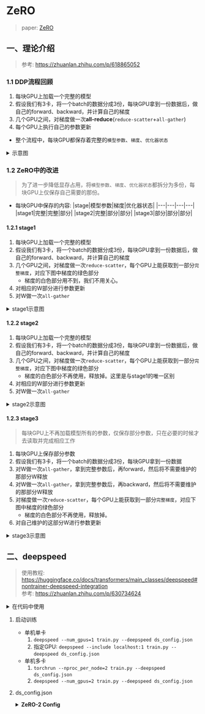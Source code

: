 # ZeRO

> paper: [ZeRO](https://arxiv.org/abs/1910.02054v3)


## 一、理论介绍
> 参考: https://zhuanlan.zhihu.com/p/618865052

### 1.1 DDP流程回顾
1. 每块GPU上加载一个完整的模型
2. 假设我们有3卡，将一个batch的数据分成3份，每块GPU拿到一份数据后，做自己的forward、backward，并计算自己的梯度
3. 几个GPU之间，对梯度做一次**all-reduce**(`reduce-scatter`+`all-gather`)
4. 每个GPU上执行自己的参数更新

- 整个流程中，每块GPU都保存着完整的`模型参数`、`梯度`、`优化器状态`

<details>
<summary>示意图</summary>

![ddp.png](../jpgs/ddp.png)

</details>

### 1.2 ZeRO中的改进
> 为了进一步降低显存占用，将`模型参数`、`梯度`、`优化器状态`都拆分为多份，每块GPU上仅保存自己需要的那份。

- 每块GPU中保存的内容:
    |stage|模型参数|梯度|优化器状态|
    |---|---|---|---|
    |stage1|完整|完整|部分|
    |stage2|完整|部分|部分|
    |stage3|部分|部分|部分|

#### 1.2.1 stage1
1. 每块GPU上加载一个完整的模型
2. 假设我们有3卡，将一个batch的数据分成3份，每块GPU拿到一份数据后，做自己的forward、backward，并计算自己的梯度
3. 几个GPU之间，对梯度做一次`reduce-scatter`，每个GPU上能获取到一部分`完整梯度`，对应下图中梯度的绿色部分
    - 梯度的白色部分用不到，我们不用关心。
4. 对相应的W部分进行参数更新
5. 对W做一次`all-gather`

<details>
<summary>stage1示意图</summary>

![ZeRO_1.png](../jpgs/ZeRO_1.png)

</details>

#### 1.2.2 stage2

1. 每块GPU上加载一个完整的模型
2. 假设我们有3卡，将一个batch的数据分成3份，每块GPU拿到一份数据后，做自己的forward、backward，并计算自己的梯度
3. 几个GPU之间，对梯度做一次`reduce-scatter`，每个GPU上能获取到一部分`完整梯度`，对应下图中梯度的绿色部分
    - 梯度的白色部分不再使用，释放掉。这里是与stage1的唯一区别
4. 对相应的W部分进行参数更新
5. 对W做一次`all-gather`


<details>
<summary>stage2示意图</summary>

![ZeRO_2.png](../jpgs/ZeRO_2.png)

</details>

#### 1.2.3 stage3
> 每块GPU上不再加载模型所有的参数，仅保存部分参数，只在必要的时候才去读取并完成相应工作

1. 每块GPU上保存部分参数
2. 假设我们有3卡，将一个batch的数据分成3份，每块GPU拿到一份数据
3. 对W做一次`all-gather`，拿到完整参数后，再forward，然后将不需要维护的那部分W释放
4. 对W做一次`all-gather`，拿到完整参数后，再backward，然后将不需要维护的那部分W释放
5. 对梯度做一次`reduce-scatter`，每个GPU上能获取到一部分`完整梯度`，对应下图中梯度的绿色部分
    - 梯度的白色部分不再使用，释放掉。
6. 对自己维护的这部分W进行参数更新

<details>
<summary>stage3示意图</summary>

![ZeRO_3.png](../jpgs/ZeRO_3.png)

</details>

## 二、deepspeed
> 使用教程: https://huggingface.co/docs/transformers/main_classes/deepspeed#nontrainer-deepspeed-integration  
> 参考: https://zhuanlan.zhihu.com/p/630734624

<details>
<summary>在代码中使用</summary>

```diff
    # 解析参数
+   parser = argparse.ArgumentParser()
+   parser.add_argument('--deepspeed', type=str)     # deepspeed的配置文件
+   args = parser.parse_args()

    # 解析配置文件
+   from transformers.deepspeed import HfTrainerDeepSpeedConfig
+   hf_deepspeed_config = HfTrainerDeepSpeedConfig(args.deepspeed)
    
    # Accelerate DeepSpeed Plugin
+   from accelerate.utils import DeepSpeedPlugin
+   os.environ["ACCELERATE_USE_DEEPSPEED"] = "true"
+   deepspeed_plugin = DeepSpeedPlugin(hf_ds_config=hf_deepspeed_config)

    # 初始化accelerator
+   from accelerate import Accelerator
+   accelerator = Accelerator(deepspeed_plugin=deepspeed_plugin) 


    model = MyModel()  # 初始化model
-   # 这里不需要再迁移
-   model = model.to(device)  # model迁移到GPU

    # 如果配置文件中未指定optimizer、scheduler，这里不需要任何改动
    optimizer = torch.optim.Adam(model.parameters())  # 初始化optimizer
    # 如果配置文件中指定了optimizer、scheduler，则使用这种方式创建
+   # from accelerate.utils import DummyOptim, DummyScheduler
+   # optimizer = DummyOptim(params=model.parameters())
+   # lr_scheduler = DummyScheduler(optimizer)

    dataloader = DataLoader(train_dataset, batch_size=batch_size)

    # 将model、optimizer、dataloader放在相应设备上
+   model, optimizer, dataloader = accelerator.prepare(model, optimizer, dataloader)

    for epoch in range(num_epochs):
        for x, y_true in dataloader:
            y_pred = model(x)        # 正向传播
            l = loss(y_pred, true)   # 计算损失函数            
-           l.backward()             # 反向传播，计算梯度
+           accelerator.backward(loss)
            optimizer.step()         # 更新参数
            optimizer.zero_grad()    # 最后这里记得要将梯度清零
```

</details>

1. 启动训练
    - 单机单卡
        1. `deepspeed --num_gpus=1 train.py --deepspeed ds_config.json`
        2. 指定GPU: `deepspeed --include localhost:1 train.py --deepspeed ds_config.json`
    - 单机多卡
        1. `torchrun --nproc_per_node=2 train.py --deepspeed ds_config.json`
        2. `deepspeed --num_gpus=2 train.py --deepspeed ds_config.json`
2. ds_config.json
    <details>
    <summary><b>ZeRO-2 Config</b></summary>

    ```json
    {
        "fp16": {
            "enabled": "auto", // true
            "loss_scale": 0,
            "loss_scale_window": 1000,
            "initial_scale_power": 16,
            "hysteresis": 2,
            "min_loss_scale": 1
        },

        "optimizer": {
            "type": "AdamW",
            "params": {
                "lr": 3e-5,
                "betas": [0.8, 0.999],
                "eps": 1e-8,
                "weight_decay": 3e-7
            }
        },

        "scheduler": {
            "type": "WarmupLR",
            "params": {
                "warmup_min_lr": 0,
                "warmup_max_lr": 3e-5,
                "warmup_num_steps": 500
            }
        },

        "zero_optimization": {
            "stage": 2,
            "offload_optimizer": {
                "device": "cpu",
                "pin_memory": true
            }, // 将部分数据(优化器参数、梯度) offload到CPU，降低对显存的需求
            "allgather_partitions": true,
            "allgather_bucket_size": 2e8,
            "overlap_comm": true,
            "reduce_scatter": true,
            "reduce_bucket_size": 2e8,
            "contiguous_gradients": true
        },

        "gradient_accumulation_steps": "auto",
        "gradient_clipping": "auto",
        "steps_per_print": 2000,
        "train_batch_size": "auto",
        "train_micro_batch_size_per_gpu": "auto",
        "wall_clock_breakdown": false
    }

    ```

    </details>